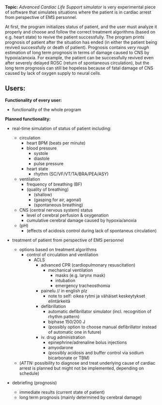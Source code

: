 
**Topic:** *Advanced Cardiac Life Support simulator* is very experimental piece of software that simulates situations where the patient is in cardiac arrest from perspective of EMS personnel.

At first, the program initializes status of patient, and the user must analyze it properly and choose and follow the correct treatment algorithms (based on e.g. heart state) to revive the patient successfully. The program prints prognosis of patient after the situation has ended (in either the patient being revived successfully or death of patient). Prognosis contains *very rough* estimation of long term prognosis in terms of damage caused to CNS by hypoxia/anoxia. For example, the patient can be successfully revived even after severely delayed ROSC (return of spontaneous circulation), but the long term prognosis can still be hopeless because of fatal damage of CNS caused by lack of oxygen supply to neural cells.

**Users:**
 - 

**Functionality of every user:**
 - functionality of the whole program

**Planned functionality:**
 - real-time simulation of status of patient including:
	- circulation
		- heart BPM (beats per minute)
		- blood pressure
			- systole
			- diastole
			- pulse pressure
		- heart state
			- rhythm (SC/VF/VT/TA/BRA/PEA/ASY)
	- ventilation
		- frequency of breathing (BF)
		- (quality of breathing)
			- (shallow)
			- (gasping for air, agonal)
			- (spontaneous breathing)
	- CNS (central nervous system) status
		- level of cerebral perfusion & oxygenation
		- cumulative cerebral damage caused by hypoxia/anoxia
	- (pH)
		- (effects of acidosis control during lack of spontaneus circulation)

- treatment of patient from perspective of EMS personnel
	- options based on treatment algorithms
		- control of circulation and ventilation
			- ACLS
				- advanced CPR (cardiopulmonary resuscitation)
					- mechanical ventilation
						- masks (e.g. larynx mask)
						- intubation
						- emergency tracheosthomia
				- painelu // in english plz
					- note to self: oikea rytmi ja vähäiset keskeytykset elintärkeitä
				- defibrillation
					- automatic defibrillator simulator (incl. recognition of rhythm pattern)
					- biphase 150/200 J
					- (possibly option to choose manual defibrillator instead of automatic one in future)
				- iv. drug administration
					- epinephrine/adrenaline bolus injections
					- amyodarone
					- (possibly acidosis and buffer control via sodium bicarbonate or TBM)
	- (*ATTN:* possibility to diagnose and treat underlying cause of cardiac arrest is planned but might not be implemented, depending on schedule)

- debriefing (prognosis)
	- immediate results (current state of patient)
	- long term prognosis (mainly determined by cerebral damage)
